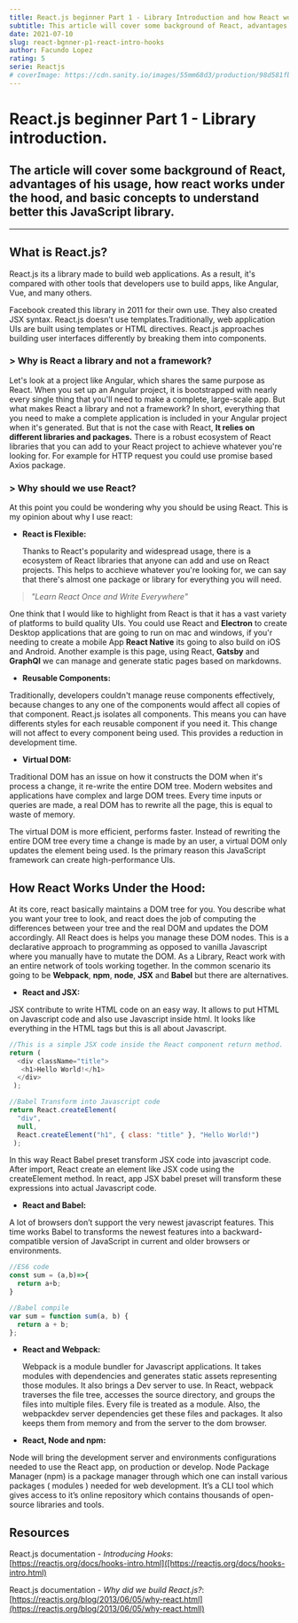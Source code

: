 ```yaml
---
title: React.js beginner Part 1 - Library Introduction and how React works
subtitle: This article will cover some background of React, advantages of his usage, how react works and basic concepts to understand better this JavaScript library.
date: 2021-07-10
slug: react-bgnner-p1-react-intro-hooks
author: Facundo Lopez
rating: 5
serie: Reactjs
# coverImage: https://cdn.sanity.io/images/55mm68d3/production/98d581fb1463a4ec94de31aa9ee7bb95ebc9c486-1400x933.jpg?h=600&fm=jpg&q=70
---
```


# React.js beginner Part 1 - Library introduction.

## The article will cover some background of React, advantages of his usage, how react works under the hood, and basic concepts to understand better this JavaScript library.

<!-- ![TODO: provide alt](https://cdn.sanity.io/images/55mm68d3/production/98d581fb1463a4ec94de31aa9ee7bb95ebc9c486-1400x933.jpg?h=600&fm=jpg&q=70)</div> -->

---

<div>

<!-- ## Table of contents:

- React.js library background.
- Advantages of using React.js.
- Principal Hooks overview: -->


## What is React.js?


React.js its a library made to build web applications. As a result, it's compared with other tools that developers use to build apps, like Angular, Vue, and many others.

Facebook created this library in 2011 for their own use. They also created JSX syntax.
React.js doesn’t use templates.Traditionally, web application UIs are built using templates or HTML directives.
React.js approaches building user interfaces differently by breaking them into components.

### > Why is React a library and not a framework?

Let's look at a project like Angular, which shares the same purpose as React. When you set up an Angular project, it is bootstrapped with nearly every single thing that you'll need to make a complete, large-scale app.
But what makes React a library and not a framework?
In short, everything that you need to make a complete application is included in your Angular project when it's generated. But that is not the case with React, **It relies on different libraries and packages.**
There is a robust ecosystem of React libraries that you can add to your React project to achieve whatever you're looking for. For example for HTTP request you could use promise based Axios package.

### > Why should we use React?
At this point you could be wondering why you should be using React. This is my opinion about why I use react:
- **React is Flexible:**


  Thanks to React's popularity and widespread usage, there is a ecosystem of React libraries that anyone can add and use on React projects. This helps to acchieve whatever you're looking for,
  we can say that there's almost one package or library for everything you will need.
> *"Learn React Once and Write Everywhere"*


One think that I would like to highlight from React is that it has a vast variety of platforms to build quality UIs. You could use React and **Electron** to create Desktop applications that are going to run on mac and windows, if you'r needing to create a mobile App **React Native** its going to also build on iOS and Android. Another example is this page, using React, **Gatsby** and **GraphQl** we can manage and generate static pages based on markdowns.

- **Reusable Components:**

Traditionally, developers couldn't manage reuse components effectively, because changes to any one
of the components would affect all copies of that component.
React.js isolates all components. This means you can have differents styles for each reusable component if you need it. This change will not affect to every component being used. This provides a reduction in development time.

- **Virtual DOM:**


Traditional DOM has an issue on how it constructs the DOM when it's process a change, it re-write the entire DOM tree. Modern websites and applications have complex and large DOM trees. Every time inputs or queries are made, a real DOM has to rewrite all the page, this is equal to waste of memory.

The virtual DOM is more efficient, performs faster. Instead of rewriting the entire DOM tree every time a change is made by an user, a virtual DOM only updates the element being used.
Is the primary reason this JavaScript framework can create high-performance UIs.

## How React Works Under the Hood:

At its core, react basically maintains a DOM tree for you. You describe what you want your tree to look, and react does the job of computing the differences between your tree and the real DOM and updates the DOM accordingly. All React does is helps you manage these DOM nodes.
This is a declarative approach to programming as opposed to vanilla Javascript where you manually have to mutate the DOM.
As a Library, React work with an entire network of tools working together. In the common scenario its going to be **Webpack**, **npm**, **node**, **JSX** and **Babel** but there are alternatives.


  - **React and JSX:**


JSX contribute to write HTML code on an easy way. It allows to put HTML on Javascript code and also use Javascript inside html. It looks like everything in the HTML tags but this is all about Javascript.


```javascript
//This is a simple JSX code inside the React component return method.
return (
  <div className="title">
   <h1>Hello World!</h1>
  </div>
 );
```
```javascript
//Babel Transform into Javascript code
return React.createElement(
  "div",
  null,
  React.createElement("h1", { class: "title" }, "Hello World!")
 );
```

In this way React Babel preset transform JSX code into javascript code. After import, React create an element like JSX code using the createElement method.
In react, app JSX babel preset will transform these expressions into actual Javascript code.


  - **React and Babel:**
  
  A lot of browsers don’t support the very newest javascript features. This time works Babel to transforms the newest features into a backward-compatible version of JavaScript in current and older browsers or environments.

```javascript
//ES6 code
const sum = (a,b)=>{
  return a+b;
}

//Babel compile
var sum = function sum(a, b) {
  return a + b;
};
```

  
- **React and Webpack:**
  
  Webpack is a module bundler for Javascript applications. It takes modules with dependencies and generates static assets representing those modules. It also brings a Dev server to use.
  In React, webpack traverses the file tree, accesses the source directory, and groups the files into multiple files.
  Every file is treated as a module. Also, the webpackdev server dependencies get these files and packages. It also keeps them from memory and from the server to the dom browser.


- **React, Node and npm:**


Node will bring the development server and environments configurations needed to use the React app, on production or develop.
Node Package Manager (npm) is a package manager through which one can install various packages ( modules ) needed for web development. It’s a CLI tool which gives access to it’s online repository which contains thousands of open-source libraries and tools.

## Resources

React.js documentation - _Introducing Hooks_: [https://reactjs.org/docs/hooks-intro.html]([https://reactjs.org/docs/hooks-intro.html)

React.js documentation - _Why did we build React.js?_: [https://reactjs.org/blog/2013/06/05/why-react.html](https://reactjs.org/blog/2013/06/05/why-react.htmll)
